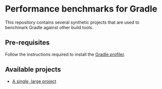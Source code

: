 # Performance benchmarks for Gradle

This repository contains several synthetic projects that are used to benchmark Gradle against other build tools.

## Pre-requisites

Follow the instructions required to install the [Gradle profiler](https://github.com/gradle/gradle-profiler).

## Available projects

- [A single, large project](single-large-project)


